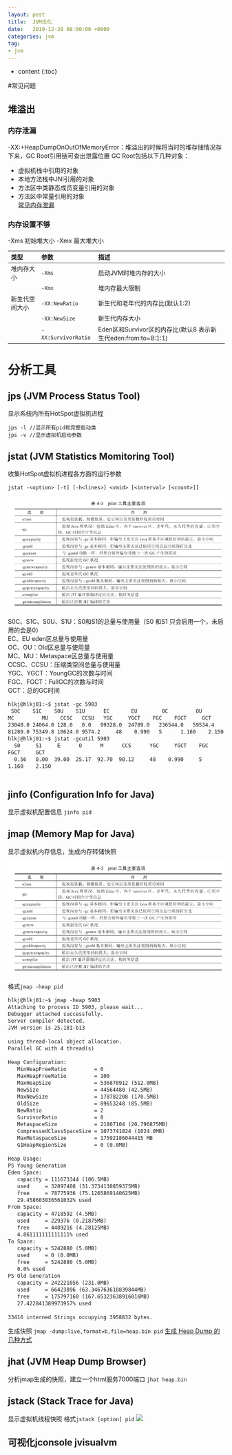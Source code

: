 ```yaml
---
layout: post
title:  JVM优化
date:   2019-12-28 08:00:00 +0800
categories: jvm
tag:
- jvm
---
```

* content
{:toc}

#常见问题
## 堆溢出
### 内存泄漏
-XX:+HeapDumpOnOutOfMemoryError：堆溢出的时候将当时的堆存储情况存下来，GC Root引用链可查出泄露位置
GC Root包括以下几种对象：   
* 虚拟机栈中引用的对象   
* 本地方法栈中JNI引用的对象   
* 方法区中类静态成员变量引用的对象   
* 方法区中常量引用的对象   
[常见内存泄漏](https://www.javazhiyin.com/26071.html)

### 内存设置不够
-Xms 初始堆大小 -Xmx 最大堆大小

|**类型**|**参数**|**描述**|
|:----|:----|:----|
|堆内存大小|`-Xms`|启动JVM时堆内存的大小|
| |`-Xmx`|堆内存最大限制|
|新生代空间大小|`-XX:NewRatio`|新生代和老年代的内存比(默认1:2)|
| |`-XX:NewSize`|新生代内存大小|
| |`-XX:SurvivorRatio`|Eden区和Survivor区的内存比(默认8 表示新生代eden:from:to=8:1:1)|

# 分析工具
## jps (JVM Process Status Tool)
显示系统内所有HotSpot虚拟机进程
```
jps -l //显示所有pid和完整启动类
jps -v //显示虚拟机启动参数
```

## jstat (JVM Statistics Momitoring Tool)
收集HotSpot虚拟机进程各方面的运行参数

```
jstat -<option> [-t] [-h<lines>] <vmid> [<interval> [<count>]]
```

![](/styles/images/java/jstat.png)

S0C、S1C、S0U、S1U：S0和S1的总量与使用量（S0 和S1 只会启用一个，未启用的会是0）   
EC、EU eden区总量与使用量   
OC、OU：Old区总量与使用量   
MC、MU：Metaspace区总量与使用量   
CCSC、CCSU：压缩类空间总量与使用量   
YGC、YGCT：YoungGC的次数与时间   
FGC、FGCT：FullGC的次数与时间   
GCT：总的GC时间   
```
hlkj@hlkj01:~$ jstat -gc 5903
 S0C    S1C    S0U    S1U      EC       EU        OC         OU       MC         MU    CCSC   CCSU   YGC     YGCT    FGC    FGCT     GCT   
23040.0 24064.0 128.0   0.0   99328.0  24789.0   236544.0   59534.4   81280.0 75349.8 10624.0 9574.2     48    0.990   5      1.160    2.150
hlkj@hlkj01:~$ jstat -gcutil 5903
  S0     S1     E      O      M      CCS      YGC     YGCT    FGC    FGCT     GCT   
  0.56   0.00  39.00  25.17  92.70  90.12     48    0.990     5    1.160    2.150
    
```

## jinfo (Configuration Info for Java)
显示虚拟机配置信息
`jinfo pid`

## jmap (Memory Map for Java)
显示虚拟机内存信息，生成内存转储快照

![](/styles/images/java/jmap.png)

格式`jmap -heap pid`
```
hlkj@hlkj01:~$ jmap -heap 5903
Attaching to process ID 5903, please wait...
Debugger attached successfully.
Server compiler detected.
JVM version is 25.181-b13

using thread-local object allocation.
Parallel GC with 4 thread(s)

Heap Configuration:
   MinHeapFreeRatio         = 0
   MaxHeapFreeRatio         = 100
   MaxHeapSize              = 536870912 (512.0MB)
   NewSize                  = 44564480 (42.5MB)
   MaxNewSize               = 178782208 (170.5MB)
   OldSize                  = 89653248 (85.5MB)
   NewRatio                 = 2
   SurvivorRatio            = 8
   MetaspaceSize            = 21807104 (20.796875MB)
   CompressedClassSpaceSize = 1073741824 (1024.0MB)
   MaxMetaspaceSize         = 17592186044415 MB
   G1HeapRegionSize         = 0 (0.0MB)

Heap Usage:
PS Young Generation
Eden Space:
   capacity = 111673344 (106.5MB)
   used     = 32897408 (31.3734130859375MB)
   free     = 78775936 (75.1265869140625MB)
   29.458603836561032% used
From Space:
   capacity = 4718592 (4.5MB)
   used     = 229376 (0.21875MB)
   free     = 4489216 (4.28125MB)
   4.861111111111111% used
To Space:
   capacity = 5242880 (5.0MB)
   used     = 0 (0.0MB)
   free     = 5242880 (5.0MB)
   0.0% used
PS Old Generation
   capacity = 242221056 (231.0MB)
   used     = 66423896 (63.346763610839844MB)
   free     = 175797160 (167.65323638916016MB)
   27.422841389973957% used

33416 interned Strings occupying 3958832 bytes.
````

生成快照
`jmap -dump:live,format=b,file=heap.bin pid`
[生成 Heap Dump 的几种方式](https://blog.csdn.net/jijianshuai/article/details/79128033)

## jhat (JVM Heap Dump Browser)
分析jmap生成的快照，建立一个html服务7000端口
`jhat heap.bin`

## jstack (Stack Trace for Java)
显示虚拟机线程快照
格式`jstack [option] pid`
![](/styles/images/java/jstack.png)

## 可视化jconsole jvisualvm

